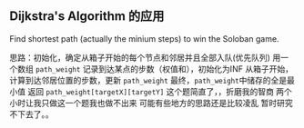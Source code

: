 

## Dijkstra's Algorithm 的应用

Find shortest path (actually the minium steps) to win the Soloban game.

思路：初始化，确定从箱子开始的每个节点和邻居并且全部入队(优先队列)
用一个数组 `path_weight` 记录到达某点的步数（权值和），初始化为INF
从箱子开始，计算到达邻居位置的步数，更新 `path_weight`
最终，`path_weight`中储存的全是最小值
返回 `path_weight[targetX][targetY]`
这个题简直了，，折磨我的智商
两个小时让我只做这一个题我也做不出来
可能有些地方的思路还是比较凌乱
暂时研究不下去了。。
